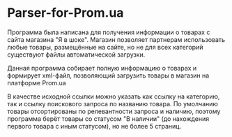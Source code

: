 # Parser-for-Prom.ua
<p>Программа была написана для получения информации о товарах с сайта магазина "Я в шоке". Магазин позволяет партнерам использовать любые товары, размещённые на сайте, но не для всех категорий существуют файлы автоматической загрузки.</p>
<p>Данная программа собирает полную информацию о товарах и формирует xml-файл, позволяющий загрузить товары в магазин на платформе Prom.ua</p>
<p>В качестве исходной ссылки можно указать как ссылку на категорию, так и ссылку поискового запроса по названию товара. По умолчанию товары отсортированы по релевантности запроса и наличию, поэтому программа берёт товары со статусом "В наличии" (до нахождения первого товара с иным статусом), но не более 5 страниц.</p>
